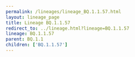 ```yaml
---
permalink: /lineages/lineage_BQ.1.1.57.html
layout: lineage_page
title: Lineage BQ.1.1.57
redirect_to: ../lineage.html?lineage=BQ.1.1.57
lineage: BQ.1.1.57
parent: BQ.1.1
children: ['BQ.1.1.57']
---
```

